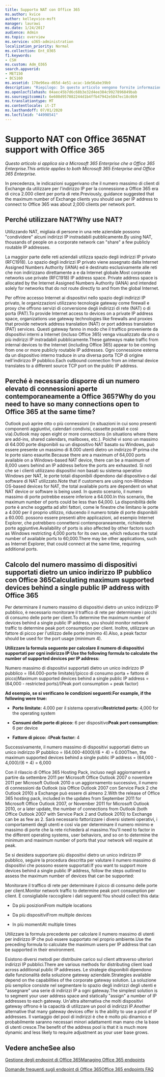 ```yaml
---
title: Supporto NAT con Office 365
ms.author: kvice
author: kelleyvice-msft
manager: laurawi
ms.date: 1/24/2017
audience: Admin
ms.topic: overview
ms.service: o365-administration
localization_priority: Normal
ms.collection: Ent_O365
f1.keywords:
- CSH
ms.custom: Adm_O365
search.appverid:
- MET150
- BCS160
ms.assetid: 170e96ea-d65d-4e51-acac-1de56abe39b9
description: "Riepilogo: In questo articolo vengono fornite informazioni dettagliate su come calcolare il numero approssimativo di client che è possibile utilizzare per ciascun indirizzo IP all'interno dell'organizzazione utilizzando NAT (Network Address Translation)."
ms.openlocfilehash: 04aec45b7d6c68b3e32d4ee384c9927896849bab
ms.sourcegitcommit: 6e608d957082244d1b4ffb47942e5847ec18c0b9
ms.translationtype: MT
ms.contentlocale: it-IT
ms.lasthandoff: 07/01/2020
ms.locfileid: "44998541"
---
```

# <a name="nat-support-with-office-365"></a><span data-ttu-id="271f0-103">Supporto NAT con Office 365</span><span class="sxs-lookup"><span data-stu-id="271f0-103">NAT support with Office 365</span></span>

<span data-ttu-id="271f0-104">*Questo articolo si applica sia a Microsoft 365 Enterprise che a Office 365 Enterprise.*</span><span class="sxs-lookup"><span data-stu-id="271f0-104">*This article applies to both Microsoft 365 Enterprise and Office 365 Enterprise.*</span></span>

<span data-ttu-id="271f0-105">In precedenza, le indicazioni suggerivano che il numero massimo di client di Exchange da utilizzare per l'indirizzo IP per la connessione a Office 365 era di circa 2.000 client per porta di rete.</span><span class="sxs-lookup"><span data-stu-id="271f0-105">Previously, guidance suggested that the maximum number of Exchange clients you should use per IP address to connect to Office 365 was about 2,000 clients per network port.</span></span>
  
## <a name="why-use-nat"></a><span data-ttu-id="271f0-106">Perché utilizzare NAT?</span><span class="sxs-lookup"><span data-stu-id="271f0-106">Why use NAT?</span></span>

<span data-ttu-id="271f0-107">Utilizzando NAT, migliaia di persone in una rete aziendale possono "condividere" alcuni indirizzi IP instradabili pubblicamente.</span><span class="sxs-lookup"><span data-stu-id="271f0-107">By using NAT, thousands of people on a corporate network can "share" a few publicly routable IP addresses.</span></span>
  
<span data-ttu-id="271f0-p101">La maggior parte delle reti aziendali utilizza spazio degli indirizzi IP privato (RFC1918). Lo spazio degli indirizzi IP privato viene assegnato dalla Internet Assigned Numbers Authority (IANA) ed è destinato esclusivamente alle reti che non indirizzano direttamente a e da Internet globale.</span><span class="sxs-lookup"><span data-stu-id="271f0-p101">Most corporate networks use private (RFC1918) IP address space. Private address space is allocated by the Internet Assigned Numbers Authority (IANA) and intended solely for networks that do not route directly to and from the global Internet.</span></span>
  
<span data-ttu-id="271f0-110">Per offrire accesso Internet ai dispositivi nello spazio degli indirizzi IP privato, le organizzazioni utilizzano tecnologie gateway come firewall e proxy che offrono servizi di conversione degli indirizzi di rete (NAT) o di porta (PAT).</span><span class="sxs-lookup"><span data-stu-id="271f0-110">To provide Internet access to devices on a private IP address space, organizations use gateway technologies like firewalls and proxies that provide network address translation (NAT) or port address translation (PAT) services.</span></span> <span data-ttu-id="271f0-111">Questi gateway fanno in modo che il traffico proveniente da dispositivi interni a Internet (incluso Office 365) venga visualizzato da uno o più indirizzi IP instradabili pubblicamente.</span><span class="sxs-lookup"><span data-stu-id="271f0-111">These gateways make traffic from internal devices to the Internet (including Office 365) appear to be coming from one or more publicly routable IP addresses.</span></span> <span data-ttu-id="271f0-112">Ogni connessione esterna da un dispositivo interno traduce in una diversa porta TCP di origine nell'indirizzo IP pubblico.</span><span class="sxs-lookup"><span data-stu-id="271f0-112">Each outbound connection from an internal device translates to a different source TCP port on the public IP address.</span></span> 
  
## <a name="why-do-you-need-to-have-so-many-connections-open-to-office-365-at-the-same-time"></a><span data-ttu-id="271f0-113">Perché è necessario disporre di un numero elevato di connessioni aperte contemporaneamente a Office 365?</span><span class="sxs-lookup"><span data-stu-id="271f0-113">Why do you need to have so many connections open to Office 365 at the same time?</span></span>

<span data-ttu-id="271f0-114">Outlook può aprire otto o più connessioni (in situazioni in cui sono presenti componenti aggiuntivi, calendari condivisi, cassette postali e così via).</span><span class="sxs-lookup"><span data-stu-id="271f0-114">Outlook may open eight or more connections (in situations where there are add-ins, shared calendars, mailboxes, etc.).</span></span> <span data-ttu-id="271f0-115">Poiché vi sono un massimo di 64.000 porte disponibili su un dispositivo NAT basato su Windows, può essere presente un massimo di 8.000 utenti dietro un indirizzo IP prima che le porte siano esaurite.</span><span class="sxs-lookup"><span data-stu-id="271f0-115">Because there are a maximum of 64,000 ports available on a Windows-based NAT device, there can be a maximum of 8,000 users behind an IP address before the ports are exhausted.</span></span> <span data-ttu-id="271f0-116">Si noti che se i clienti utilizzano dispositivi non basati su sistema operativo Windows per NAT, le porte totali disponibili dipendono dal dispositivo o dal software di NAT utilizzato.</span><span class="sxs-lookup"><span data-stu-id="271f0-116">Note that if customers are using non-Windows OS-based devices for NAT, the total available ports are dependent on what NAT device or software is being used.</span></span> <span data-ttu-id="271f0-117">In questo scenario, il numero massimo di porte potrebbe essere inferiore a 64.000.</span><span class="sxs-lookup"><span data-stu-id="271f0-117">In this scenario, the maximum number of ports could be less than 64,000.</span></span> <span data-ttu-id="271f0-118">La disponibilità delle porte è anche soggetta ad altri fattori, come le finestre che limitano le porte a 4.000 per il proprio utilizzo, riducendo il numero totale di porte disponibili a 60.000. possono essere presenti altre applicazioni, ad esempio Internet Explorer, che potrebbero connettersi contemporaneamente, richiedendo porte aggiuntive.</span><span class="sxs-lookup"><span data-stu-id="271f0-118">Availability of ports is also affected by other factors such as Windows restricting 4,000 ports for its own use, which reduces the total number of available ports to 60,000.There may be other applications, such as Internet Explorer, that could connect at the same time, requiring additional ports.</span></span>
  
## <a name="calculating-maximum-supported-devices-behind-a-single-public-ip-address-with-office-365"></a><span data-ttu-id="271f0-119">Calcolo del numero massimo di dispositivi supportati dietro un unico indirizzo IP pubblico con Office 365</span><span class="sxs-lookup"><span data-stu-id="271f0-119">Calculating maximum supported devices behind a single public IP address with Office 365</span></span>

<span data-ttu-id="271f0-120">Per determinare il numero massimo di dispositivi dietro un unico indirizzo IP pubblico, è necessario monitorare il traffico di rete per determinare i picchi di consumo delle porte per client.</span><span class="sxs-lookup"><span data-stu-id="271f0-120">To determine the maximum number of devices behind a single public IP address, you should monitor network traffic to determine peak port consumption per client.</span></span> <span data-ttu-id="271f0-121">Inoltre, utilizzare un fattore di picco per l'utilizzo delle porte (minimo 4).</span><span class="sxs-lookup"><span data-stu-id="271f0-121">Also, a peak factor should be used for the port usage (minimum 4).</span></span> 
  
 <span data-ttu-id="271f0-122">**Utilizzare la formula seguente per calcolare il numero di dispositivi supportati per ogni indirizzo IP:**</span><span class="sxs-lookup"><span data-stu-id="271f0-122">**Use the following formula to calculate the number of supported devices per IP address:**</span></span>
  
<span data-ttu-id="271f0-123">Numero massimo di dispositivi supportati dietro un unico indirizzo IP pubblico = (64.000-porte limitate)/(picco di consumo porta + fattore di picco)</span><span class="sxs-lookup"><span data-stu-id="271f0-123">Maximum supported devices behind a single public IP address = (64,000 - restricted ports)/(Peak port consumption + peak factor)</span></span>
  
 <span data-ttu-id="271f0-124">**Ad esempio, se si verificano le condizioni seguenti:**</span><span class="sxs-lookup"><span data-stu-id="271f0-124">**For example, if the following were true:**</span></span>
  
- <span data-ttu-id="271f0-125">**Porte limitate:** 4.000 per il sistema operativo</span><span class="sxs-lookup"><span data-stu-id="271f0-125">**Restricted ports:** 4,000 for the operating system</span></span>

- <span data-ttu-id="271f0-126">**Consumi delle porte di picco:** 6 per dispositivo</span><span class="sxs-lookup"><span data-stu-id="271f0-126">**Peak port consumption:** 6 per device</span></span>

- <span data-ttu-id="271f0-127">**Fattore di picco:** 4</span><span class="sxs-lookup"><span data-stu-id="271f0-127">**Peak factor:** 4</span></span>

<span data-ttu-id="271f0-128">Successivamente, il numero massimo di dispositivi supportati dietro un unico indirizzo IP pubblico = (64.000-4000)/(6 + 4) = 6.000</span><span class="sxs-lookup"><span data-stu-id="271f0-128">Then, the maximum supported devices behind a single public IP address = (64,000 - 4,000)/(6 + 4) = 6,000</span></span>
  
<span data-ttu-id="271f0-129">Con il rilascio di Office 365 Hosting Pack, incluso negli aggiornamenti a partire da settembre 2011 per Microsoft Office Outlook 2007 o novembre 2011 per Microsoft Outlook 2010 o un aggiornamento successivo, il numero di connessioni da Outlook (sia Office Outlook 2007 con Service Pack 2 che Outlook 2010) a Exchange può essere di almeno 2.</span><span class="sxs-lookup"><span data-stu-id="271f0-129">With the release of Office 365 hosting pack, included in the updates from September 2011 for Microsoft Office Outlook 2007, or November 2011 for Microsoft Outlook 2010, or a later update, the number of connections from Outlook (both Office Outlook 2007 with Service Pack 2 and Outlook 2010) to Exchange can be as few as 2.</span></span> <span data-ttu-id="271f0-130">Sarà necessario fattorizzare i diversi sistemi operativi, i comportamenti degli utenti e così via per determinare il numero minimo e massimo di porte che la rete richiederà al massimo.</span><span class="sxs-lookup"><span data-stu-id="271f0-130">You'll need to factor in the different operating systems, user behaviors, and so on to determine the minimum and maximum number of ports that your network will require at peak.</span></span>
  
<span data-ttu-id="271f0-131">Se si desidera supportare più dispositivi dietro un unico indirizzo IP pubblico, seguire la procedura descritta per valutare il numero massimo di dispositivi che possono essere supportati:</span><span class="sxs-lookup"><span data-stu-id="271f0-131">If you want to support more devices behind a single public IP address, follow the steps outlined to assess the maximum number of devices that can be supported:</span></span>
  
<span data-ttu-id="271f0-132">Monitorare il traffico di rete per determinare il picco di consumo delle porte per client.</span><span class="sxs-lookup"><span data-stu-id="271f0-132">Monitor network traffic to determine peak port consumption per client.</span></span> <span data-ttu-id="271f0-133">È consigliabile raccogliere i dati seguenti:</span><span class="sxs-lookup"><span data-stu-id="271f0-133">You should collect this data:</span></span>
  
- <span data-ttu-id="271f0-134">Da più posizioni</span><span class="sxs-lookup"><span data-stu-id="271f0-134">From multiple locations</span></span>
    
- <span data-ttu-id="271f0-135">Da più dispositivi</span><span class="sxs-lookup"><span data-stu-id="271f0-135">From multiple devices</span></span>
    
- <span data-ttu-id="271f0-136">In più momenti</span><span class="sxs-lookup"><span data-stu-id="271f0-136">At multiple times</span></span>
    
<span data-ttu-id="271f0-137">Utilizzare la formula precedente per calcolare il numero massimo di utenti per indirizzo IP che può essere supportato nel proprio ambiente.</span><span class="sxs-lookup"><span data-stu-id="271f0-137">Use the preceding formula to calculate the maximum users per IP address that can be supported in their environment.</span></span>
  
<span data-ttu-id="271f0-138">Esistono diversi metodi per distribuire carico sul client attraverso ulteriori indirizzi IP pubblici.</span><span class="sxs-lookup"><span data-stu-id="271f0-138">There are various methods for distributing client load across additional public IP addresses.</span></span> <span data-ttu-id="271f0-139">Le strategie disponibili dipendono dalle funzionalità della soluzione gateway aziendale.</span><span class="sxs-lookup"><span data-stu-id="271f0-139">Strategies available depend on the capabilities of the corporate gateway solution.</span></span> <span data-ttu-id="271f0-140">La soluzione più semplice consiste nel segmentare lo spazio degli indirizzi degli utenti e "assegnare" una serie di indirizzi IP a ogni gateway.</span><span class="sxs-lookup"><span data-stu-id="271f0-140">The simplest solution is to segment your user address space and statically "assign" a number of IP addresses to each gateway.</span></span> <span data-ttu-id="271f0-141">Un'altra alternativa che molti dispositivi gateway offrono è la capacità di utilizzare un pool di indirizzi IP.</span><span class="sxs-lookup"><span data-stu-id="271f0-141">Another alternative that many gateway devices offer is the ability to use a pool of IP addresses.</span></span> <span data-ttu-id="271f0-142">Il vantaggio del pool di indirizzi è che è molto più dinamico e probabilmente saranno necessari minori adattamenti man mano che la base di utenti cresce.</span><span class="sxs-lookup"><span data-stu-id="271f0-142">The benefit of the address pool is that it is much more dynamic and less likely to require adjustment as your user base grows.</span></span>
  
## <a name="see-also"></a><span data-ttu-id="271f0-143">Vedere anche</span><span class="sxs-lookup"><span data-stu-id="271f0-143">See also</span></span>

[<span data-ttu-id="271f0-144">Gestione degli endpoint di Office 365</span><span class="sxs-lookup"><span data-stu-id="271f0-144">Managing Office 365 endpoints</span></span>](https://support.office.com/article/99cab9d4-ef59-4207-9f2b-3728eb46bf9a)
  
[<span data-ttu-id="271f0-145">Domande frequenti sugli endpoint di Office 365</span><span class="sxs-lookup"><span data-stu-id="271f0-145">Office 365 endpoints FAQ</span></span>](https://support.office.com/article/d4088321-1c89-4b96-9c99-54c75cae2e6d)
